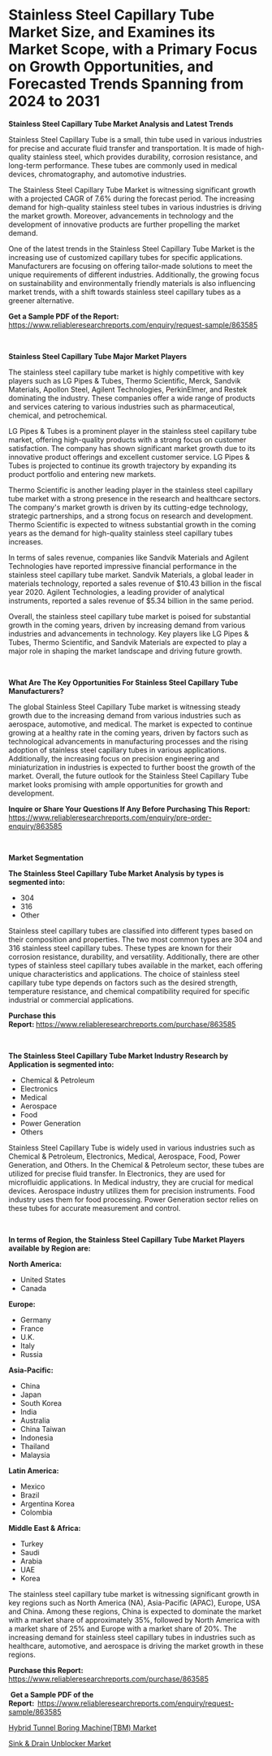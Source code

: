 <p><h1>Stainless Steel Capillary Tube Market Size, and Examines its Market Scope, with a Primary Focus on Growth Opportunities, and Forecasted Trends Spanning from 2024 to 2031</h1></p><p><strong>Stainless Steel Capillary Tube Market Analysis and Latest Trends</strong></p>
<p><p>Stainless Steel Capillary Tube is a small, thin tube used in various industries for precise and accurate fluid transfer and transportation. It is made of high-quality stainless steel, which provides durability, corrosion resistance, and long-term performance. These tubes are commonly used in medical devices, chromatography, and automotive industries.</p><p>The Stainless Steel Capillary Tube Market is witnessing significant growth with a projected CAGR of 7.6% during the forecast period. The increasing demand for high-quality stainless steel tubes in various industries is driving the market growth. Moreover, advancements in technology and the development of innovative products are further propelling the market demand.</p><p>One of the latest trends in the Stainless Steel Capillary Tube Market is the increasing use of customized capillary tubes for specific applications. Manufacturers are focusing on offering tailor-made solutions to meet the unique requirements of different industries. Additionally, the growing focus on sustainability and environmentally friendly materials is also influencing market trends, with a shift towards stainless steel capillary tubes as a greener alternative.</p></p>
<p><strong>Get a Sample PDF of the Report:&nbsp;</strong> <a href="https://www.reliableresearchreports.com/enquiry/request-sample/863585">https://www.reliableresearchreports.com/enquiry/request-sample/863585</a></p>
<p>&nbsp;</p>
<p><strong>Stainless Steel Capillary Tube Major Market Players</strong></p>
<p><p>The stainless steel capillary tube market is highly competitive with key players such as LG Pipes & Tubes, Thermo Scientific, Merck, Sandvik Materials, Apollon Steel, Agilent Technologies, PerkinElmer, and Restek dominating the industry. These companies offer a wide range of products and services catering to various industries such as pharmaceutical, chemical, and petrochemical.</p><p>LG Pipes & Tubes is a prominent player in the stainless steel capillary tube market, offering high-quality products with a strong focus on customer satisfaction. The company has shown significant market growth due to its innovative product offerings and excellent customer service. LG Pipes & Tubes is projected to continue its growth trajectory by expanding its product portfolio and entering new markets.</p><p>Thermo Scientific is another leading player in the stainless steel capillary tube market with a strong presence in the research and healthcare sectors. The company's market growth is driven by its cutting-edge technology, strategic partnerships, and a strong focus on research and development. Thermo Scientific is expected to witness substantial growth in the coming years as the demand for high-quality stainless steel capillary tubes increases.</p><p>In terms of sales revenue, companies like Sandvik Materials and Agilent Technologies have reported impressive financial performance in the stainless steel capillary tube market. Sandvik Materials, a global leader in materials technology, reported a sales revenue of $10.43 billion in the fiscal year 2020. Agilent Technologies, a leading provider of analytical instruments, reported a sales revenue of $5.34 billion in the same period.</p><p>Overall, the stainless steel capillary tube market is poised for substantial growth in the coming years, driven by increasing demand from various industries and advancements in technology. Key players like LG Pipes & Tubes, Thermo Scientific, and Sandvik Materials are expected to play a major role in shaping the market landscape and driving future growth.</p></p>
<p>&nbsp;</p>
<p><strong>What Are The Key Opportunities For Stainless Steel Capillary Tube Manufacturers?</strong></p>
<p><p>The global Stainless Steel Capillary Tube market is witnessing steady growth due to the increasing demand from various industries such as aerospace, automotive, and medical. The market is expected to continue growing at a healthy rate in the coming years, driven by factors such as technological advancements in manufacturing processes and the rising adoption of stainless steel capillary tubes in various applications. Additionally, the increasing focus on precision engineering and miniaturization in industries is expected to further boost the growth of the market. Overall, the future outlook for the Stainless Steel Capillary Tube market looks promising with ample opportunities for growth and development.</p></p>
<p><strong>Inquire or Share Your Questions If Any Before Purchasing This Report:</strong> <a href="https://www.reliableresearchreports.com/enquiry/pre-order-enquiry/863585">https://www.reliableresearchreports.com/enquiry/pre-order-enquiry/863585</a></p>
<p>&nbsp;</p>
<p><strong>Market Segmentation</strong></p>
<p><strong>The Stainless Steel Capillary Tube Market Analysis by types is segmented into:</strong></p>
<p><ul><li>304</li><li>316</li><li>Other</li></ul></p>
<p><p>Stainless steel capillary tubes are classified into different types based on their composition and properties. The two most common types are 304 and 316 stainless steel capillary tubes. These types are known for their corrosion resistance, durability, and versatility. Additionally, there are other types of stainless steel capillary tubes available in the market, each offering unique characteristics and applications. The choice of stainless steel capillary tube type depends on factors such as the desired strength, temperature resistance, and chemical compatibility required for specific industrial or commercial applications.</p></p>
<p><strong>Purchase this Report:&nbsp;</strong><a href="https://www.reliableresearchreports.com/purchase/863585">https://www.reliableresearchreports.com/purchase/863585</a></p>
<p>&nbsp;</p>
<p><strong>The Stainless Steel Capillary Tube Market Industry Research by Application is segmented into:</strong></p>
<p><ul><li>Chemical & Petroleum</li><li>Electronics</li><li>Medical</li><li>Aerospace</li><li>Food</li><li>Power Generation</li><li>Others</li></ul></p>
<p><p>Stainless Steel Capillary Tube is widely used in various industries such as Chemical & Petroleum, Electronics, Medical, Aerospace, Food, Power Generation, and Others. In the Chemical & Petroleum sector, these tubes are utilized for precise fluid transfer. In Electronics, they are used for microfluidic applications. In Medical industry, they are crucial for medical devices. Aerospace industry utilizes them for precision instruments. Food industry uses them for food processing. Power Generation sector relies on these tubes for accurate measurement and control.</p></p>
<p>&nbsp;</p>
<p><strong>In terms of Region, the Stainless Steel Capillary Tube Market Players available by Region are:</strong></p>
<p>
    <p> <strong> North America: </strong>
        <ul>
            <li>United States</li>
            <li>Canada</li>
        </ul>
        </p> 
    <p> <strong> Europe: </strong>
        <ul>
            <li>Germany</li>
            <li>France</li>
            <li>U.K.</li>
            <li>Italy</li>
            <li>Russia</li>
        </ul>
        </p> 
    <p> <strong> Asia-Pacific: </strong>
        <ul>
            <li>China</li>
            <li>Japan</li>
            <li>South Korea</li>
            <li>India</li>
            <li>Australia</li>
            <li>China Taiwan</li>
            <li>Indonesia</li>
            <li>Thailand</li>
            <li>Malaysia</li>
        </ul>
        </p> 
    <p> <strong> Latin America: </strong>
        <ul>
            <li>Mexico</li>
            <li>Brazil</li>
            <li>Argentina Korea</li>
            <li>Colombia</li>
        </ul>
        </p> 
    <p> <strong> Middle East & Africa: </strong>
        <ul>
            <li>Turkey</li>
            <li>Saudi</li>
            <li>Arabia</li>
            <li>UAE</li>
            <li>Korea</li>
        </ul>
    </p>
    </p>
<p><p>The stainless steel capillary tube market is witnessing significant growth in key regions such as North America (NA), Asia-Pacific (APAC), Europe, USA and China. Among these regions, China is expected to dominate the market with a market share of approximately 35%, followed by North America with a market share of 25% and Europe with a market share of 20%. The increasing demand for stainless steel capillary tubes in industries such as healthcare, automotive, and aerospace is driving the market growth in these regions.</p></p>
<p><strong>Purchase this Report: </strong><a href="https://www.reliableresearchreports.com/purchase/863585">https://www.reliableresearchreports.com/purchase/863585</a></p>
<p>&nbsp;<strong>Get a Sample PDF of the Report:&nbsp;&nbsp;</strong><a href="https://www.reliableresearchreports.com/enquiry/request-sample/863585">https://www.reliableresearchreports.com/enquiry/request-sample/863585</a></p>
<p><strong></strong></p>
<p><p><a href="https://angry-finch-aaf.notion.site/Hybrid-Tunnel-Boring-Machine-TBM-Market-Research-Report-Unlocks-Analysis-on-the-Market-Financial-St-240b72730c6943318d76b7f1f359a226">Hybrid Tunnel Boring Machine(TBM) Market</a></p><p><a href="https://github.com/ruddyyedelwadw/Market-Research-Report-List-1/blob/main/sink-drain-unblocker-market.md">Sink & Drain Unblocker Market</a></p></p>